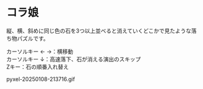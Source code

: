 # コラ娘<br/>
縦、横、斜めに同じ色の石を3つ以上並べると消えていくどこかで見たような落ち物パズルです。<br/>

カーソルキー ← →：横移動<br/>
カーソルキー ↓：高速落下、石が消える演出のスキップ<br/>
Zキー：石の順番入れ替え<br/>

pyxel-20250108-213716.gif
